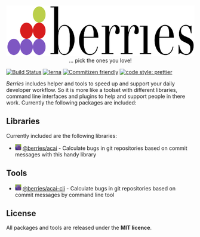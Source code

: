 <p align="center">
  <img
    src="https://raw.githubusercontent.com/MartinHelmut/berries/master/logo.svg?sanitize=true"
    width="640"
    height="136"
    alt="The Berries logo with it's glorious dots and the text berries next to it."
  />
  <br />
  ... pick the ones you love!
</p>

[![Build Status][bsurl]][bsimg]
[![lerna][lnimg]][lnurl]
[![Commitizen friendly][cfimg]][cfurl]
[![code style: prettier][ptimg]][pturl]

_Berries_ includes helper and tools to speed up and support your daily developer workflow. So it is more like a toolset with different libraries, command line interfaces and plugins to help and support people in there work. Currently the following packages are included:

## Libraries

Currently included are the following libraries:

- ![the acai logo as small icon](libraries/acai/logo-ico.gif) [@berries/acai](/libraries/acai) - Calculate bugs in git repositories based on commit messages with this handy library

## Tools

- ![the acai cli logo as small icon](apps/acai-cli/logo-ico.gif) [@berries/acai-cli](/apps/acai-cli) - Calculate bugs in git repositories based on commit messages by command line tool

## License

All packages and tools are released under the **MIT licence**.

[bsurl]: https://travis-ci.org/MartinHelmut/berries.svg?branch=master
[bsimg]: https://travis-ci.org/MartinHelmut/berries
[lnurl]: https://lernajs.io/
[lnimg]: https://img.shields.io/badge/maintained%20with-lerna-cc00ff.svg
[cfimg]: https://img.shields.io/badge/commitizen-friendly-brightgreen.svg
[cfurl]: http://commitizen.github.io/cz-cli/
[ptimg]: https://img.shields.io/badge/code_style-prettier-ff69b4.svg
[pturl]: https://github.com/prettier/prettier
